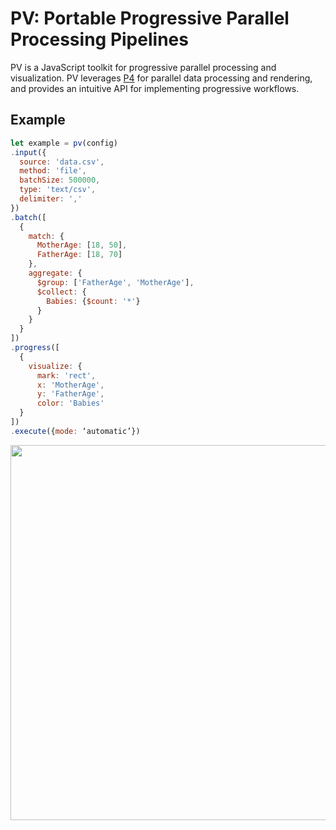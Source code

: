 # PV: Portable Progressive Parallel Processing Pipelines

PV is a JavaScript toolkit for progressive parallel processing and visualization. PV leverages [P4](https://github.com/jpkli/p4) for parallel data processing and rendering, and provides an intuitive API for implementing progressive workflows. 


## Example 
```javascript
let example = pv(config)
.input({
  source: 'data.csv',
  method: 'file',
  batchSize: 500000,
  type: 'text/csv',
  delimiter: ','
})
.batch([
  {
    match: {
      MotherAge: [18, 50],
      FatherAge: [18, 70]
    },
    aggregate: {
      $group: ['FatherAge', 'MotherAge'],
      $collect: {
        Babies: {$count: '*'}
      }
    }
  }
])
.progress([
  {
    visualize: {
      mark: 'rect',
      x: 'MotherAge',
      y: 'FatherAge',
      color: 'Babies'
  }
])
.execute({mode: ‘automatic’})
```

<img width=600 src="https://jpkli.github.io/demos/images/p5/example.png">
